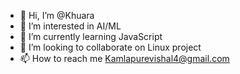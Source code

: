 - 👋 Hi, I’m @Khuara
- 👀 I’m interested in AI/ML
- 🌱 I’m currently learning JavaScript
- 💞️ I’m looking to collaborate on Linux project
- 📫 How to reach me Kamlapurevishal4@gmail.com

<!---
Khuara/Khuara is a ✨ special ✨ repository because its `README.md` (this file) appears on your GitHub profile.
You can click the Preview link to take a look at your changes.
--->
